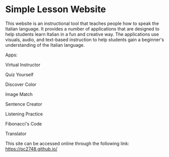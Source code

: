 # Simple Lesson Website

This website is an instructional tool that teaches people how to speak the Italian language.  It provides a number of applications that are designed to help students learn Italian in a fun and creative way.  The applications use visuals, audio, and text-based instruction to help students gain a beginner's understanding of the Italian language.

Apps:

Virtual Instructor

Quiz Yourself

Discover Color

Image Match

Sentence Creator

Listening Practice

Fibonacci's Code 

Translator

This site can be accessed online through the following link: https://pc2748.github.io/
